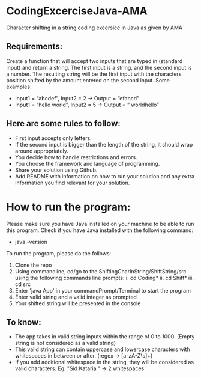 # CodingExcerciseJava-AMA
Character shifting in a string coding excersice in Java as given by AMA

## Requirements:
Create a function that will accept two inputs that are typed in (standard input) and return a string. The first input is a string, and the second input is a number. The resulting string will be the first input with the characters position shifted by the amount entered on the second input.
Some examples:
- Input1 = “abcdef”, Input2 = 2 -> Output = “efabcd”
- Input1 = “hello world”, Input2 = 5 -> Output = “ worldhello”

## Here are some rules to follow:
- First input accepts only letters.
- If the second input is bigger than the length of the string, it should wrap around appropriately.
- You decide how to handle restrictions and errors.
- You choose the framework and language of programming.
- Share your solution using Github.
- Add README with information on how to run your solution and any extra information you find relevant for your solution.

# How to run the program: 
Please make sure you have Java installed on your machine to be able to run this program.
Check if you have Java installed with the following command:
- java -version

To run the program, please do the follows:
1. Clone the repo
2. Using commandline, cd/go to the ShiftingCharInString/ShiftString/src using the following commands line prompts:
    i. cd Coding*
    ii. cd Shift*
    iii. cd src
3. Enter 'java App' in your commandPrompt/Terminal to start the program
4. Enter valid string and a valid integer as prompted
5. Your shifted string will be presented in the console

## To know:
- The app takes in valid string inputs within the range of 0 to 1000. (Empty string is not considered as a valid string)
- This valid string can contain uppercase and lowercase characters with whitespaces in between or after. (regex -> [a-zA-Z\\s]+)
- If you add additional whitespace in the string, they will be considered as valid characters. Eg: "Sid Kataria " -> 2 whitespaces.